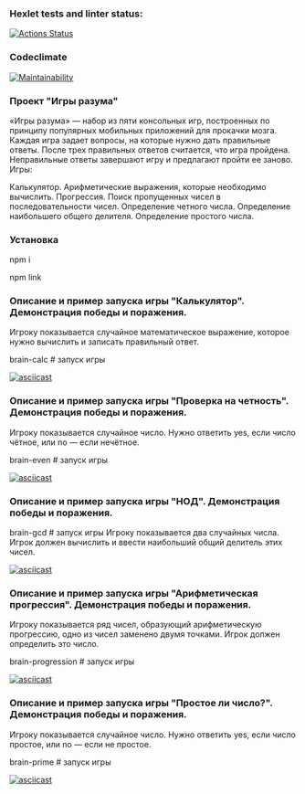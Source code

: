 ### Hexlet tests and linter status:
[![Actions Status](https://github.com/GeorgyKomkov/frontend-project-44/workflows/hexlet-check/badge.svg)](https://github.com/GeorgyKomkov/frontend-project-44/actions)
### Codeclimate
[![Maintainability](https://api.codeclimate.com/v1/badges/d9da70fb7c11dbb864d2/maintainability)](https://codeclimate.com/github/GeorgyKomkov/frontend-project-44/maintainability)
 ### Проект "Игры разума"

 «Игры разума» — набор из пяти консольных игр, построенных по принципу популярных мобильных приложений для прокачки мозга. Каждая игра задает вопросы, на которые нужно дать правильные ответы. После трех правильных ответов считается, что игра пройдена. Неправильные ответы завершают игру и предлагают пройти ее заново. Игры:

 Калькулятор. Арифметические выражения, которые необходимо вычислить.
 Прогрессия. Поиск пропущенных чисел в последовательности чисел.
 Определение четного числа.
 Определение наибольшего общего делителя.
Определение простого числа.

 ### Установка

 npm i

 npm link


 ### Описание и пример запуска игры "Калькулятор". Демонстрация победы и поражения.
 Игроку показывается случайное математическое выражение, которое нужно вычислить и записать правильный ответ.


 brain-calc  # запуск игры 

 [![asciicast](https://asciinema.org/a/8reDZZcmUBw0OfkAMT8T3rbK7.png)]( https://asciinema.org/a/BBNlT8ZTkTFJQKGdp7vqvzzB8)
  
 ### Описание и пример запуска игры "Проверка на четность". Демонстрация победы и поражения.

 Игроку показывается случайное число. Нужно ответить yes, если число чётное, или no — если нечётное.

 brain-even # запуск игры

 [![asciicast](https://asciinema.org/a/gUVUIkbHHmiGZOR4g2kYv830g.png)]( https://asciinema.org/a/gUVUIkbHHmiGZOR4g2kYv830g)




 ### Описание и пример запуска игры "НОД". Демонстрация победы и поражения.

 brain-gcd # запуск игры
 Игроку показывается два случайных числа. Игрок должен вычислить и ввести наибольший общий делитель этих чисел.

 [![asciicast](https://asciinema.org/a/Ue8xdIN5QmRoZWXqMdSrvoXii.png)]( https://asciinema.org/a/Ue8xdIN5QmRoZWXqMdSrvoXii)




 ### Описание и пример запуска игры "Арифметическая прогрессия". Демонстрация победы и поражения.
 Игроку показывается ряд чисел, образующий арифметическую прогрессию, одно из чисел заменено двумя точками. Игрок должен определить это число.

 brain-progression # запуск игры

 [![asciicast](https://asciinema.org/a/qaHGOpU3DL0LiVkgXHSze1zE0.png)](https://asciinema.org/a/qaHGOpU3DL0LiVkgXHSze1zE0)


 ### Описание и пример запуска игры "Простое ли число?". Демонстрация победы и поражения.

 Игроку показывается случайное число. Нужно ответить yes, если число простое, или no — если не простое.

 brain-prime # запуск игры

 [![asciicast](https://asciinema.org/a/m3B99IprZq55SOlJt4IwOodj1.png)](https://asciinema.org/a/m3B99IprZq55SOlJt4IwOodj1)